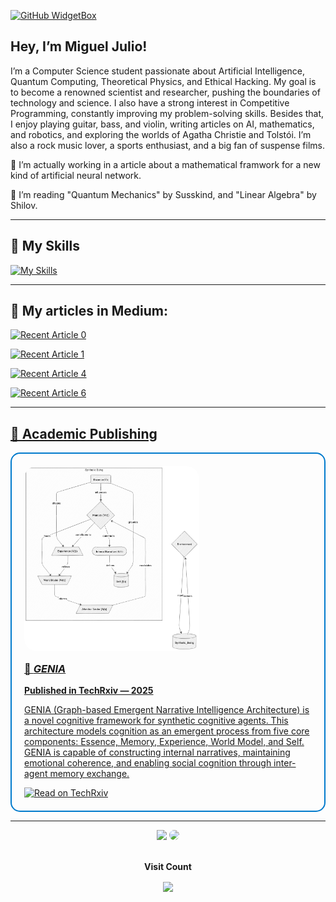 [![GitHub WidgetBox](https://github-widgetbox.vercel.app/api/profile?username=Miguell-J&data=followers,repositories,stars,commits)](https://github.com/Miguell-J/github-widgetbox)

## Hey, I’m Miguel Julio!

I’m a Computer Science student passionate about Artificial Intelligence, Quantum Computing, Theoretical Physics, and Ethical Hacking. My goal is to become a renowned scientist and researcher, pushing the boundaries of technology and science. I also have a strong interest in Competitive Programming, constantly improving my problem-solving skills. Besides that, I enjoy playing guitar, bass, and violin, writing articles on AI, mathematics, and robotics, and exploring the worlds of Agatha Christie and Tolstói. I’m also a rock music lover, a sports enthusiast, and a big fan of suspense films.

🔭 I’m actually working in a article about a mathematical framwork for a new kind of artificial neural network.

💬 I’m reading "Quantum Mechanics" by Susskind, and "Linear Algebra" by Shilov.

---

## 🚀 My Skills

[![My Skills](https://skillicons.dev/icons?i=arch,rust,bash,blender,c,discord,cpp,docker,go,github,gmail,kali,linkedin,linux,mysql,neovim,opencv,py,pytorch,sklearn,tensorflow,vim,visualstudio,vscode,&perline=8)](https://skillicons.dev)

---

## 📖 My articles in Medium:

<a target="_blank" href="https://github-readme-medium-recent-article.vercel.app/medium/@julioaraujo.guel/0"><img src="https://github-readme-medium-recent-article.vercel.app/medium/@julioaraujo.guel/0" alt="Recent Article 0">

<a target="_blank" href="https://github-readme-medium-recent-article.vercel.app/medium/@julioaraujo.guel/1"><img src="https://github-readme-medium-recent-article.vercel.app/medium/@julioaraujo.guel/1" alt="Recent Article 1">

<a target="_blank" href="https://github-readme-medium-recent-article.vercel.app/medium/@julioaraujo.guel/4"><img src="https://github-readme-medium-recent-article.vercel.app/medium/@julioaraujo.guel/4" alt="Recent Article 4">

<a target="_blank" href="https://github-readme-medium-recent-article.vercel.app/medium/@julioaraujo.guel/6"><img src="https://github-readme-medium-recent-article.vercel.app/medium/@julioaraujo.guel/6" alt="Recent Article 6">

---

<h2 align="left">📄 Academic Publishing</h2>

<div align="left" style="border: 2px solid #007ACC; border-radius: 15px; padding: 20px; max-width: 700px; margin: auto;">
<img src="https://github.com/Miguell-J/GENIA/raw/main/imgs/mermaid.png?text=🧠" alt="Imagem do Paper" width="280" style="border-radius: 20px; margin-bottom: 15px;" />
 
  <h3 style="margin-top: 0;">🧠 <em>GENIA</em></h3>
  <p><strong>Published in TechRxiv — 2025</strong></p>
  <p>GENIA (Graph-based Emergent Narrative Intelligence Architecture) is a novel cognitive framework for synthetic cognitive agents. This architecture models cognition as an emergent process from five core components: Essence, Memory, Experience, World Model, and Self. GENIA is capable of constructing internal narratives, maintaining emotional coherence, and enabling social cognition through inter-agent memory exchange.</p>
  <a href="https://doi.org/10.36227/techrxiv.174953052.27000512/v1" target="_blank">
    <img src="https://img.shields.io/badge/Access%20Paper-TechRxiv-blue?style=for-the-badge&logo=bookstack" alt="Read on TechRxiv">
  </a>
</div>

---

<div align="center"> 
<a href = "mailto:julioaraujo.guel@gmail.com"> <img src="https://img.shields.io/badge/-Gmail-%23333?style=for-the-badge&logo=gmail&logoColor=white" target="_blank"></a>
<a href="https://www.linkedin.com/in/miguel-julio-b029b3288/" target="_blank"><img src="https://img.shields.io/badge/-LinkedIn-%230077B5?style=for-the-badge&logo=linkedin&logoColor=white" style="border-radius: 30px" target="_blank"></a> 
 </div>

<div align="center">
<br><p align="center"><b>Visit Count</b></p>  
<p align="center"><img align="center" src="https://profile-counter.glitch.me/{Miguell-J}/count.svg" /></p> 
<br>
</div>
